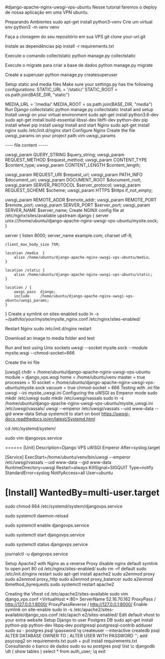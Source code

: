#django-apache-nginx-uwsgi-vps-ubuntu
Nesse tutorial faremos o deploy de nossa aplicação em uma VPN ubuntu.

Preparando Ambientes
sudo apt-get install python3-venv
Crie um virtual env
python3 -m venv venv

Faça a clonagem do seu repositório em sua VPS
git clone your-url.git

Instale as dependências pip install -r requirements.txt

Execute o comando collectstatic python manage.py collectstatic

Execute o migrate para criar a base de dados python manage.py migrate

Create a superuser python manage.py createsuperuser

Setup static and media files
Make sure your settings.py has the following configurations:
STATIC_URL = '/static/'
STATIC_ROOT = os.path.join(BASE_DIR, "static")

MEDIA_URL = '/media/'
MEDIA_ROOT = os.path.join(BASE_DIR, "media")
Run Django collectstatic python manage.py collectstatic
Install and setup
Install uwsgi on your virtual environment
sudo apt-get install python3.6-dev
sudo apt-get install build-essential libssl-dev libffi-dev python-dev
pip install wheel
pip install uwsgi
Install and start Nginx
sudo apt-get install nginx
sudo /etc/init.d/nginx start
Configure Nginx
Create the file uwsgi_params on your project path
vim uwsgi_params

---- file content -----

uwsgi_param  QUERY_STRING       $query_string;
uwsgi_param  REQUEST_METHOD     $request_method;
uwsgi_param  CONTENT_TYPE       $content_type;
uwsgi_param  CONTENT_LENGTH     $content_length;

uwsgi_param  REQUEST_URI        $request_uri;
uwsgi_param  PATH_INFO          $document_uri;
uwsgi_param  DOCUMENT_ROOT      $document_root;
uwsgi_param  SERVER_PROTOCOL    $server_protocol;
uwsgi_param  REQUEST_SCHEME     $scheme;
uwsgi_param  HTTPS              $https if_not_empty;

uwsgi_param  REMOTE_ADDR        $remote_addr;
uwsgi_param  REMOTE_PORT        $remote_port;
uwsgi_param  SERVER_PORT        $server_port;
uwsgi_param  SERVER_NAME        $server_name;
Create NGINX config file at /etc/nginx/sites/available
upstream django {
    server unix:///home/ubuntu/django-apache-nginx-uwsgi-vps-ubuntu/mysite.sock; 
}

server {
    listen      8000;
    server_name example.com;
    charset     utf-8;

    client_max_body_size 75M; 

    location /media  {
        alias /home/ubuntu/django-apache-nginx-uwsgi-vps-ubuntu/media; 
    }

    location /static {
        alias /home/ubuntu/django-apache-nginx-uwsgi-vps-ubuntu/static;
    }

    location / {
        uwsgi_pass  django;
        include     /home/ubuntu/django-apache-nginx-uwsgi-vps-ubuntu/uwsgi_params; 
    }
}
Create a symlink on sites-enabled sudo ln -s ~/path/to/your/mysite/mysite_nginx.conf /etc/nginx/sites-enabled/

Restart Nginx sudo /etc/init.d/nginx restart

Download an image to media folder and test

Run and test using Unix sockets uwsgi --socket mysite.sock --module mysite.wsgi --chmod-socket=666

Create the ini file

[uwsgi]
chdir           = /home/ubuntu/django-apache-nginx-uwsgi-vps-ubuntu
module          = django_vps.wsgi
home            = /home/ubuntu/venv
master          = true
processes       = 10
socket          = /home/ubuntu/django-apache-nginx-uwsgi-vps-ubuntu/mysite.sock
vacuum          = true
chmod-socket    = 666
Testing with .ini file uwsgi --ini mysite_uwsgi.ini
Configuring the uWSGI as Emperor mode
sudo mkdir /etc/uwsgi
sudo mkdir /etc/uwsgi/vassals
sudo ln -s /home/ubuntu/django-apache-nginx-uwsgi-vps-ubuntu/mysite_uwsgi.ini /etc/uwsgi/vassals/
uwsgi --emperor /etc/uwsgi/vassals --uid www-data --gid www-data
Setup systemctl to start on boot
https://uwsgi-docs.readthedocs.io/en/latest/Systemd.html

cd /etc/systemd/system/

sudo vim djangovps.service


======
[Unit]
Description=Django VPS uWSGI Emperor
After=syslog.target

[Service]
ExecStart=/home/ubuntu/venv/bin/uwsgi --emperor /etc/uwsgi/vassals --uid www-data --gid www-data
RuntimeDirectory=uwsgi
Restart=always
KillSignal=SIGQUIT
Type=notify
StandardError=syslog
NotifyAccess=all
User=ubuntu

[Install]
WantedBy=multi-user.target
======

sudo chmod 664 /etc/systemd/system/djangovps.service

sudo systemctl daemon-reload

sudo systemctl enable djangovps.service

 sudo systemctl start djangovps.service

 sudo systemctl status djangovps.service

journalctl -u djangovps.service

Setup Apache2 with Nginx as a reverse Proxy
disable nginx default symlink to open port 80
 cd /etc/nginx/sites-enabled/
 sudo rm -rf default
 sudo /etc/init.d/nginx restart
sudo apt-get install apache2
sudo a2enmod proxy
sudo a2enmod proxy_http
sudo a2enmod proxy_balancer
sudo a2enmod lbmethod_byrequests
sudo systemctl restart apache2

Creating the Vhost
cd /etc/apache2/sites-available
sudo vim django_vps.conf
<VirtualHost *:80>
    ServerName 52.16.70.162
    ProxyPass / http://127.0.0.1:8000/
    ProxyPassReverse / http://127.0.0.1:8000/
</VirtualHost>
Enable symlink on site-enable
sudo ln -s /etc/apache2/sites-available/django_vps.conf /etc/apach
e2/sites-enabled/
Edit default vhost to your extra website
Setup Django to user Postgres DB
sudo apt-get install python-pip python-dev libpq-dev postgresql postgresql-contrib
adduser <username>
sudo su - postgres
psql
\password
\q
createuser --interactive
createdb <database name>
psql
ALTER DATABASE <database name> OWNER TO <role name>;
ALTER USER <username> WITH PASSWORD '<new password>';
add psycopg2 on requirements.txt
push + pull
install requirements.txt
Consultando o banco de dados
sudo su
su postgres
psql
\list
\c djangodb
\dt ( show tables )
select * from auth_user;
\q
exit
